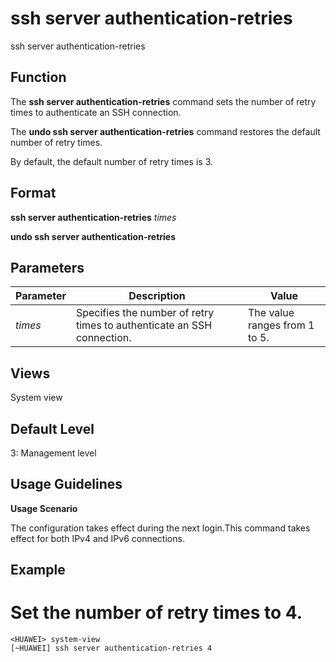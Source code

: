 ssh server authentication-retries
=================================

ssh server authentication-retries

Function
--------



The **ssh server authentication-retries** command sets the number of retry times to authenticate an SSH connection.

The **undo ssh server authentication-retries** command restores the default number of retry times.



By default, the default number of retry times is 3.


Format
------

**ssh server authentication-retries** *times*

**undo ssh server authentication-retries**


Parameters
----------

| Parameter | Description | Value |
| --- | --- | --- |
| *times* | Specifies the number of retry times to authenticate an SSH connection. | The value ranges from 1 to 5. |



Views
-----

System view


Default Level
-------------

3: Management level


Usage Guidelines
----------------

**Usage Scenario**



The configuration takes effect during the next login.This command takes effect for both IPv4 and IPv6 connections.




Example
-------

# Set the number of retry times to 4.
```
<HUAWEI> system-view
[~HUAWEI] ssh server authentication-retries 4

```